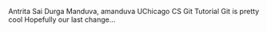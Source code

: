 Antrita Sai Durga Manduva, amanduva
UChicago CS Git Tutorial
Git is pretty cool
Hopefully our last change...